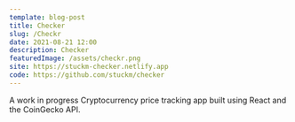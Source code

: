 ```yaml
---
template: blog-post
title: Checker
slug: /Checkr
date: 2021-08-21 12:00
description: Checker
featuredImage: /assets/checkr.png
site: https://stuckm-checker.netlify.app
code: https://github.com/stuckm/checker
---
```


A work in progress Cryptocurrency price tracking app built using React and the CoinGecko API.
